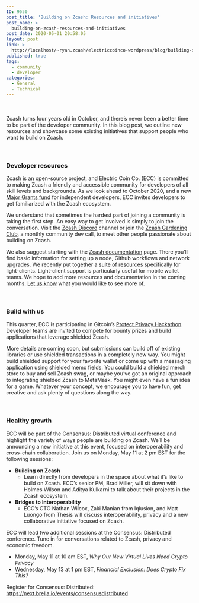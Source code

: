 ```yaml
---
ID: 9550
post_title: 'Building on Zcash: Resources and initiatives'
post_name: >
  building-on-zcash-resources-and-initiatives
post_date: 2020-05-01 20:58:05
layout: post
link: >
  http://localhost/~ryan.zcash/electriccoinco-wordpress/blog/building-on-zcash-resources-and-initiatives/
published: true
tags:
  - community
  - developer
categories:
  - General
  - Technical
---
```

<!-- wp:spacer {"height":20} -->
<div style="height:20px" aria-hidden="true" class="wp-block-spacer"></div>
<!-- /wp:spacer -->

<!-- wp:paragraph -->
<p>Zcash turns four years old in October, and there’s never been a better time to be part of the developer community. In this blog post, we outline new resources and showcase some existing initiatives that support people who want to build on Zcash.</p>
<!-- /wp:paragraph -->

<!-- wp:spacer {"height":20} -->
<div style="height:20px" aria-hidden="true" class="wp-block-spacer"></div>
<!-- /wp:spacer -->

<!-- wp:heading {"level":3} -->
<h3>Developer resources</h3>
<!-- /wp:heading -->

<!-- wp:paragraph -->
<p>Zcash is an open-source project, and Electric Coin Co. (ECC) is committed to making Zcash a friendly and accessible community for developers of all skill levels and backgrounds. As we look ahead to October 2020, and a new <a href="https://dev-electriccoinco-wordpress.pantheonsite.io/blog/dev-fund-poll-shows-consensus/">Major Grants fund</a> for independent developers, ECC invites developers to get familiarized with the Zcash ecosystem.</p>
<!-- /wp:paragraph -->

<!-- wp:paragraph -->
<p>We understand that sometimes the hardest part of joining a community is taking the first step. An easy way to get involved is simply to join the conversation. Visit the <a href="https://discord.gg/CgVk4ma" target="_blank" rel="noreferrer noopener">Zcash Discord</a> channel or join the <a href="https://forum.zcashcommunity.com/t/announcing-the-zcash-gardening-club-a-monthly-open-zcash-development-call/36357" target="_blank" rel="noreferrer noopener">Zcash Gardening Club</a>, a monthly community dev call, to meet other people passionate about building on Zcash.</p>
<!-- /wp:paragraph -->

<!-- wp:paragraph -->
<p>We also suggest starting with the <a rel="noreferrer noopener" href="https://zcash.readthedocs.io/en/latest/" target="_blank">Zcash documentation</a> page. There you’ll find basic information for setting up a node, Github workflows and network upgrades. We recently put together a <a rel="noreferrer noopener" href="https://zcash.readthedocs.io/en/latest/rtd_pages/lightclient_support.html" target="_blank">suite of resources</a> specifically for light-clients. Light-client support is particularly useful for mobile wallet teams. We hope to add more resources and documentation in the coming months. <a rel="noreferrer noopener" href="https://discord.gg/CgVk4ma" target="_blank">Let us know</a> what you would like to see more of.</p>
<!-- /wp:paragraph -->

<!-- wp:spacer {"height":20} -->
<div style="height:20px" aria-hidden="true" class="wp-block-spacer"></div>
<!-- /wp:spacer -->

<!-- wp:heading {"level":3} -->
<h3>Build with us</h3>
<!-- /wp:heading -->

<!-- wp:paragraph -->
<p>This quarter, ECC is participating in Gitcoin’s <a href="https://gitcoin.co/hackathon/privacy/onboard" target="_blank" rel="noreferrer noopener">Protect Privacy Hackathon</a>. Developer teams are invited to compete for bounty prizes and build applications that leverage shielded Zcash.</p>
<!-- /wp:paragraph -->

<!-- wp:paragraph -->
<p>More details are coming soon, but submissions can build off of existing libraries or use shielded transactions in a completely new way. You might build shielded support for your favorite wallet or come up with a messaging application using shielded memo fields. You could build a shielded merch store to buy and sell Zcash swag, or maybe you’ve got an original approach to integrating shielded Zcash to MetaMask. You might even have a fun idea for a game. Whatever your concept, we encourage you to have fun, get creative and ask plenty of questions along the way.</p>
<!-- /wp:paragraph -->

<!-- wp:spacer {"height":20} -->
<div style="height:20px" aria-hidden="true" class="wp-block-spacer"></div>
<!-- /wp:spacer -->

<!-- wp:heading {"level":3} -->
<h3>Healthy growth</h3>
<!-- /wp:heading -->

<!-- wp:paragraph -->
<p>ECC will be part of the Consensus: Distributed virtual conference and highlight the variety of ways people are building on Zcash. We’ll be announcing a new initiative at this event, focused on interoperability and cross-chain collaboration. Join us on Monday, May 11 at 2 pm EST for the following sessions:</p>
<!-- /wp:paragraph -->

<!-- wp:list -->
<ul><li><strong>Building on Zcash</strong><ul><li>Learn directly from developers in the space about what it’s like to build on Zcash. ECC’s senior PM, Brad Miller, will sit down with Holmes Wilson and Aditya Kulkarni to talk about their projects in the Zcash ecosystem.<br></li></ul></li><li><strong>Bridges to Interoperability</strong><ul><li>ECC’s CTO Nathan Wilcox, Zaki Manian from Iqlusion, and Matt Luongo from Thesis will discuss interoperability, privacy and a new collaborative initiative focused on Zcash.</li></ul></li></ul>
<!-- /wp:list -->

<!-- wp:paragraph -->
<p>ECC will lead two additional sessions at the Consensus: Distributed conference. Tune in for conversations related to Zcash, privacy and economic freedom.</p>
<!-- /wp:paragraph -->

<!-- wp:list -->
<ul><li>Monday, May 11 at 10 am EST, <em>Why Our New Virtual Lives Need Crypto Privacy</em></li><li>Wednesday, May 13 at 1 pm EST, <em>Financial Exclusion: Does Crypto Fix This?</em></li></ul>
<!-- /wp:list -->

<!-- wp:paragraph -->
<p>Register for Consensus: Distributed: <a href="https://slack-redir.net/link?url=https%3A%2F%2Fnext.brella.io%2Fevents%2Fconsensusdistributed" target="_blank" rel="noreferrer noopener">https://next.brella.io/events/consensusdistributed</a></p>
<!-- /wp:paragraph -->